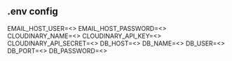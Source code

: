 ## .env config
EMAIL_HOST_USER=<>
EMAIL_HOST_PASSWORD=<>
CLOUDINARY_NAME=<>
CLOUDINARY_API_KEY=<>
CLOUDINARY_API_SECRET=<>
DB_HOST=<>
DB_NAME=<>
DB_USER=<>
DB_PORT=<>
DB_PASSWORD=<>